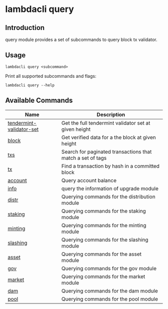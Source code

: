 # lambdacli query

## Introduction

query module provides a set of subcommands to query block tx validator.

## Usage

```
lambdacli query <subcommand>
```

Print all supported subcommands and flags:
```
lambdacli query --help
```

## Available Commands

| Name                            | Description                                                   |
| --------------------------------| --------------------------------------------------------------|
| [tendermint-validator-set](tendermint-validator-set.md)     | Get the full tendermint validator set at given height                                     |
| [block](block.md)     | Get verified data for a the block at given height                                     |
| [txs](txs.md)     | Search for paginated transactions that match a set of tags     |
| [tx](tx.md)   | Find a transaction by hash in a committed block                 |
| [account](account.md)   | Query account balance                 |
| [info](info.md)   | query the information of upgrade module                 |
| [distr](./distr/README.md)   |  Querying commands for the distribution module                |
| [staking](./staking/README.md)   |  Querying commands for the staking module                                          |
| [minting](./minting/README.md)   |  Querying commands for the minting module                                         |
| [slashing](./slashing/README.md)                   | Querying commands for the slashing module                                           |
| [asset](asset/README.md)                             |  Querying commands for the asset module                                            |
| [gov](./gov/README.md)                             |  Querying commands for the gov module                                            |
| [market](market/README.md)                             |  Querying commands for the market module                                            |
| [dam](dam/README.md)                             |  Querying commands for the dam module                                            |
| [pool](pool/README.md)                             |  Querying commands for the pool module                                            |

